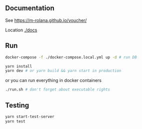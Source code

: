 ## Documentation
See https://m-rolana.github.io/voucher/

Location [./docs](https://github.com/m-rolana/voucher/tree/main/docs)


## Run
```bash
docker-compose -f ./docker-compose.local.yml up -d # run DB

yarn install
yarn dev # or yarn build && yarn start in production
```
or you can run everything in docker containers
```bash
./run.sh # don't forget about executable rights
```

## Testing
```bash
yarn start-test-server
yarn test
```
